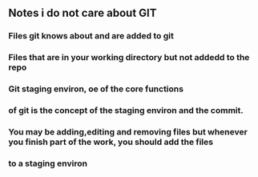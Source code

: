 ## Notes i do not care about GIT
### Files git knows about and are added to git 
### Files that are in your working directory but not addedd to the repo
### Git staging environ, oe of the core functions 
### of git is the concept of the staging environ and the commit.
### You may be adding,editing and removing files but whenever you finish part of the work, you should add the files
### to a staging environ
